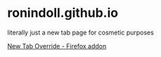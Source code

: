 # ronindoll.github.io

literally just a new tab page for cosmetic purposes

[New Tab Override - Firefox addon](https://addons.mozilla.org/en-US/firefox/addon/new-tab-override/)
